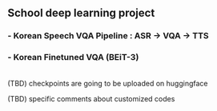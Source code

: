 ## School deep learning project ##
### - Korean Speech VQA Pipeline : ASR -> VQA -> TTS ###
### - Korean Finetuned VQA (BEiT-3) ###


<br>
(TBD) checkpoints are going to be uploaded on huggingface

(TBD) specific comments about customized codes
